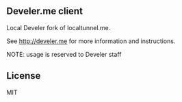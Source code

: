 ## Develer.me client

Local Develer fork of localtunnel.me.

See http://develer.me for more information and instructions.

NOTE: usage is reserved to Develer staff

## License ##
MIT
